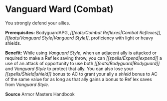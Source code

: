 ﻿---
cssclass: [feats]

---
# Vanguard Ward (Combat)

You strongly defend your allies.

**Prerequisites:** BodyguardAPG, _[[feats/Combat Reflexes|Combat Reflexes]]_, _[[feats/Vanguard Style|Vanguard Style]]_, proficiency with light or heavy shields.

**Benefit:** While using _Vanguard Style_, when an adjacent ally is attacked or required to make a Ref lex saving throw, you can _[[spells/Expend|expend]]_ a use of an attack of opportunity to use both _[[feats/Bodyguard|Bodyguard]]_ and _Vanguard Style_ to protect that ally. You can also lose your _[[spells/Shield|shield]]_ bonus to AC to grant your ally a _shield_ bonus to AC of the same value for as long as that ally gains a bonus to Ref lex saves from _Vanguard Style_.

**Source** Armor Masters Handbook
